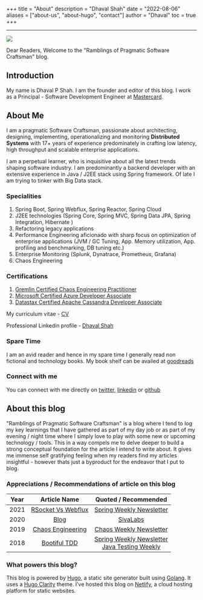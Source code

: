 +++
title = "About"
description = "Dhaval Shah"
date = "2022-08-06"
aliases = ["about-us", "about-hugo", "contact"]
author = "Dhaval"
toc = true
+++

------------------------------------------------------------------------------

[![](https://www.dhaval-shah.com/images/wp-content/uploads/2020/05/about-1.png)](https://www.dhaval-shah.com/images/wp-content/uploads/2020/05/about-1.png)

Dear Readers, Welcome to the "Ramblings of Pragmatic Software Craftsman" blog.

## Introduction
My name is Dhaval P Shah. I am the founder and editor of this blog.
I work as a Principal - Software Development Engineer at [Mastercard](https://www.mastercard.co.in/en-in.html).

## About Me
I am a pragmatic Software Craftsman, passionate about architecting, designing, implementing, operationalizing and monitoring **Distributed Systems** with 17+ years of experience predominately in crafting low latency, high throughput and scalable enterprise applications.

I am a perpetual learner, who is inquisitive about all the latest trends shaping software 
industry. I am predominantly a backend developer with an extensive experience in Java / J2EE stack using Spring framework. Of late I am trying to tinker with Big Data stack.

### Specialities
1. Spring Boot, Spring Webflux, Spring Reactor, Spring Cloud
2. J2EE technologies (Spring Core, Spring MVC, Spring Data JPA, Spring Integration, Hibernate )
3. Refactoring legacy applications
4. Performance Engineering aficionado with sharp focus on optimization of enterprise applications (JVM / GC Tuning, App. Memory utilization, App. profiling and benchmarking, DB tuning etc.)
5. Enterprise Monitoring (Splunk, Dynatrace, Prometheus, Grafana)
6. Chaos Engineering

### Certifications
1. [Gremlin Certified Chaos Engineering Practitioner](https://www.credential.net/b161eed7-1611-471d-b4d1-1b84a0b13d8b)
2. [Microsoft Certified Azure Developer Associate](https://www.credly.com/badges/01e65ce6-f2bf-40b9-bf40-96436226e8d8/public_url)
3. [Datastax Certified Apache Cassandra Developer Associate](https://certification.mettl.com/datastax/applicant/verify-certification-with-qr?email=gladiator201279%40gmail.com&assessment=Apache%20Cassandra%203%20Developer%20Associate%20Certification&date=Oct%2018,%202020)

My curriculum vitae - [CV](https://www.cakeresume.com/dhaval201279)

Professional Linkedin profile - [Dhaval Shah](https://www.linkedin.com/in/dhavalshah201279/)

### Spare Time
I am an avid reader and hence in my spare time I generally read non fictional and technology books. My book shelf can be availed at [goodreads](https://www.goodreads.com/review/list/5826087-dhaval-shah?shelf=read)

### Connect with me
You can connect with me directly on [twitter](https://twitter.com/dhaval201279), [linkedin](https://www.linkedin.com/in/dhavalshah201279/) or [github](https://github.com/dhaval201279)

## About this blog
"Ramblings of Pragmatic Software Craftsman" is a blog where I tend to log my key learnings that I have gathered as part of my day job or as part of my evening / night time where I simply love to play with some new or upcoming technology / tools. This in a way compels me to delve deeper to build a strong conceptual foundation for the article I intend to write about. It gives me immense self gratifying feeling when my readers find my articles insightful - however thats just a byproduct for the endeavor that I put to blog.

### Appreciations / Recommendations of article on this blog
|  Year  | Article Name   | Quoted / Recommended |
|:--------:|:--------:|:------:|
| 2021 | [RSocket Vs Webflux](https://www.dhaval-shah.com/performance-comparison-rsocket-webflux/) | [Spring Weekly Newsletter](https://spring.io/blog/2021/09/14/this-week-in-spring-september-14th-2021) |
| 2020 | [Blog](https://dhaval-shah.com)| [SivaLabs](https://www.sivalabs.in/2020/09/all-the-resources-you-ever-need-as-a-java-spring-application-developer/)|
| 2019 | [Chaos Engineering](https://www.dhaval-shah.com/chaos-engineering-demonstration-with-working-example/) | [Chaos Weekly Newsletter](https://medium.com/this-week-in-chaos/issue-9-august-6-2019-a410a8c21c23) |
| 2018 | [Bootiful TDD](https://www.dhaval-shah.com/bootiful-test-driven-development/)| [Spring Weekly Newsletter](https://spring.io/blog/2018/03/13/this-week-in-spring-march-13th-2018) <br /> [Java Testing Weekly](https://www.petrikainulainen.net/weekly/java-testing-weekly-12-2018)|

### What powers this blog?
This blog is powered by [Hugo](https://gohugo.io/), a static site generator built using [Golang](https://golang.org/). It uses a [Hugo Clarity](https://themes.gohugo.io/hugo-clarity/) theme.
I’ve hosted this blog on [Netlify](https://www.netlify.com/), a cloud hosting platform for static websites.





